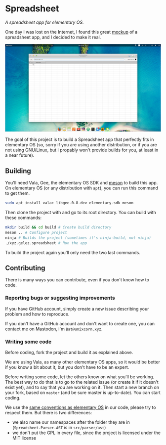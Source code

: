 # Spreadsheet

*A spreadsheet app for elementary OS.*

One day I was lost on the Internet, I found this great [mockup](http://bassultra.deviantart.com/art/Spreadsheet-363147552) of a spreadsheet app, and I decided to make it real.

![Screenshot](screen.png)

The goal of this project is to build a Spreadsheet app that perfectly fits in elementary OS
(so, sorry if you are using another distribution, or if you are not using GNU/Linux, but I propably won't provide builds for you, at least in a near future).

## Building

You'll need Vala, Gee, the elementary OS SDK and [meson](https://github.com/mesonbuild/meson) to build this app.
On elementary OS (or any distribution with `apt`), you can run this command to get them.

```bash
sudo apt install valac libgee-0.8-dev elementary-sdk meson
```

Then clone the project with and go to its root directory. You can build with these commands:

```bash
mkdir build && cd build # Create build directory
meson .. # Configure project
ninja # Builds the project (sometimes it's ninja-build, not ninja)
./xyz.gelez.spreadsheet # Run the app
```

To build the project again you'll only need the two last commands.

## Contributing

There is many ways you can contribute, even if you don't know how to code.

### Reporting bugs or suggesting improvements

If you have GitHub account, simply create a new issue describing your problem and how to reproduce.

If you don't have a GitHub account and don't want to create one, you can contact me on Mastodon, i'm `Bat@unixcorn.xyz`.

### Writing some code

Before coding, fork the project and build it as explained above.

We are using Vala, as many other elementary OS apps, so it would be better if you know a bit about it, but you don't have to be an expert.

Before writing some code, let the others know on what you'll be working. The best way to do that is to go to the related issue (or create it if it doesn't exist yet),
and to say that you are working on it. Then start a new branch on your fork, based on `master` (and be sure master is up-to-date). You can start coding.

We use the [same conventions as elementary OS](https://elementary.io/docs/code/reference#code-style) in our code, please try to respect them.
But there is two differences:

- we also name our namespaces after the folder they are in (`Spreadsheet.Parser.AST` is in `src/parser/ast`)
- we don't put the GPL in every file, since the project is licensed under the MIT license
